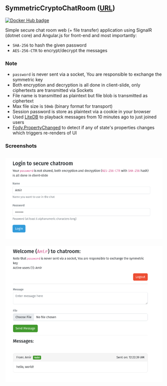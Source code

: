 ## SymmetricCryptoChatRoom ([URL](http://hesamian.myddns.me:5000/))

[![Docker Hub badge][dockerhub-badge]][dockerhub]

Simple secure chat room web (+ file transfer) application using SignalR (dotnet core) and Angular.js for front-end and most importantly:
- `SHA-256` to hash the given password
- `AES-256-CTR` to encrypt/decrypt the messages

### Note
- `password` is never sent via a socket, You are responsible to exchange the symmetric key
- Both encryption and decryption is all done in client-slide, only ciphertexts are transmitted via Sockets
- File name is transmitted as plaintext but file blob is transmitted as ciphertext
- Max file size is `50mb` (binary format for transport)
- Session password is store as plaintext via a cookie in your browser
- Used [LiteDB](https://www.litedb.org/) to playback messages from 10 minutes ago to just joined users
- [Fody.PropertyChanged](https://github.com/Fody/PropertyChanged) to detect if any of state's properties changes which triggers re-renders of UI

### Screenshots

![Login](screenshots/blazor/login.png)
--
![Board](screenshots/blazor/board.png)

[dockerhub-badge]: https://img.shields.io/docker/pulls/amir734jj/symmetric-crypto-chatroom
[dockerhub]: https://hub.docker.com/repository/docker/amir734jj/symmetric-crypto-chatroom
